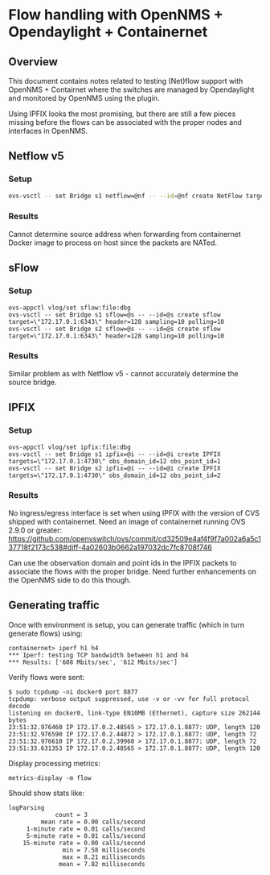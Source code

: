 # Flow handling with OpenNMS + Opendaylight + Containernet

## Overview

This document contains notes related to testing (Net)flow support with OpenNMS + Contairnet where the switches are managed by Opendaylight and monitored by OpenNMS using the plugin.

Using IPFIX looks the most promising, but there are still a few pieces missing before the flows can be associated with the proper nodes and interfaces in OpenNMS.

## Netflow v5

### Setup

```sh
ovs-vsctl -- set Bridge s1 netflow=@nf -- --id=@nf create NetFlow targets=\"${COLLECTOR_IP}:${COLLECTOR_PORT}\" active-timeout=10
```

### Results

Cannot determine source address when forwarding from containernet Docker image to process on host since the packets are NATed.

## sFlow

### Setup

```
ovs-appctl vlog/set sflow:file:dbg
ovs-vsctl -- set Bridge s1 sflow=@s -- --id=@s create sflow target=\"172.17.0.1:6343\" header=128 sampling=10 polling=10
ovs-vsctl -- set Bridge s2 sflow=@s -- --id=@s create sflow target=\"172.17.0.1:6343\" header=128 sampling=10 polling=10
```

### Results

Similar problem as with Netflow v5 - cannot accurately determine the source bridge.

## IPFIX

### Setup

```
ovs-appctl vlog/set ipfix:file:dbg
ovs-vsctl -- set Bridge s1 ipfix=@i -- --id=@i create IPFIX targets=\"172.17.0.1:4730\" obs_domain_id=12 obs_point_id=1
ovs-vsctl -- set Bridge s2 ipfix=@i -- --id=@i create IPFIX targets=\"172.17.0.1:4730\" obs_domain_id=12 obs_point_id=2
```

### Results

No ingress/egress interface is set when using IPFIX with the version of CVS shipped with containernet.
Need an image of containernet running OVS 2.9.0 or greater: https://github.com/openvswitch/ovs/commit/cd32509e4af4f9f7a002a6a5c137718f2173c538#diff-4a02603b0662a197032dc7fc8708f746

Can use the observation domain and point ids in the IPFIX packets to associate the flows with the proper bridge.
Need further enhancements on the OpenNMS side to do this though.

## Generating traffic

Once with environment is setup, you can generate traffic (which in turn generate flows) using:

```
containernet> iperf h1 h4
*** Iperf: testing TCP bandwidth between h1 and h4
*** Results: ['608 Mbits/sec', '612 Mbits/sec']
```

Verify flows were sent:
```
$ sudo tcpdump -ni docker0 port 8877
tcpdump: verbose output suppressed, use -v or -vv for full protocol decode
listening on docker0, link-type EN10MB (Ethernet), capture size 262144 bytes
23:51:32.976460 IP 172.17.0.2.48565 > 172.17.0.1.8877: UDP, length 120
23:51:32.976590 IP 172.17.0.2.44872 > 172.17.0.1.8877: UDP, length 72
23:51:32.976610 IP 172.17.0.2.39960 > 172.17.0.1.8877: UDP, length 72
23:51:33.631353 IP 172.17.0.2.48565 > 172.17.0.1.8877: UDP, length 120
```

Display processing metrics:
```
metrics-display -m flow
```

Should show stats like:
```
logParsing
             count = 3
         mean rate = 0.00 calls/second
     1-minute rate = 0.01 calls/second
     5-minute rate = 0.01 calls/second
    15-minute rate = 0.00 calls/second
               min = 7.58 milliseconds
               max = 8.21 milliseconds
              mean = 7.82 milliseconds
```
